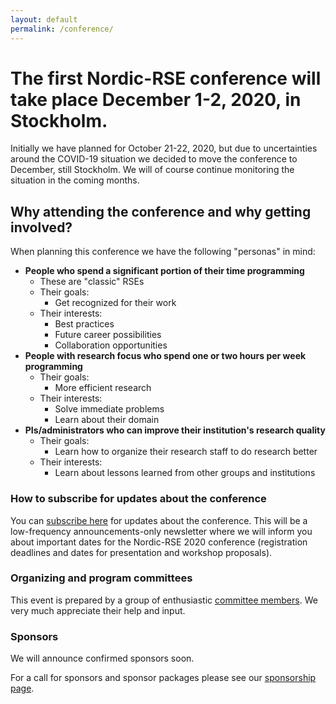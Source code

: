 ```yaml
---
layout: default
permalink: /conference/
---
```


# The first Nordic-RSE conference will take place **December 1-2, 2020, in Stockholm**.

Initially we have planned for October 21-22, 2020, but due to uncertainties
around the COVID-19 situation we decided to move the conference to December,
still Stockholm.  We will of course continue monitoring the situation in the
coming months.


## Why attending the conference and why getting involved?

When planning this conference we have the following "personas" in mind:

- **People who spend a significant portion of their time programming**
    - These are "classic" RSEs
    - Their goals:
      - Get recognized for their work
    - Their interests:
      - Best practices
      - Future career possibilities
      - Collaboration opportunities
- **People with research focus who spend one or two hours per week programming**
    - Their goals:
      - More efficient research
    - Their interests:
      - Solve immediate problems
      - Learn about their domain
- **PIs/administrators who can improve their institution's research quality**
    - Their goals:
      - Learn how to organize their research staff to do research better
    - Their interests:
      - Learn about lessons learned from other groups and institutions


### How to subscribe for updates about the conference

You can [subscribe here](https://neic.no/mailman/listinfo/nordic-rse-announcements) for updates about the conference.
This will be a low-frequency announcements-only newsletter where we will inform
you about important dates for the Nordic-RSE 2020 conference (registration
deadlines and dates for presentation and workshop proposals).


### Organizing and program committees

This event is prepared by a group of enthusiastic [committee members](/conference/committees/).
We very much appreciate their help and input.


### Sponsors

We will announce confirmed sponsors soon.

For a call for sponsors and sponsor packages please see our [sponsorship page](/conference/sponsors/).
